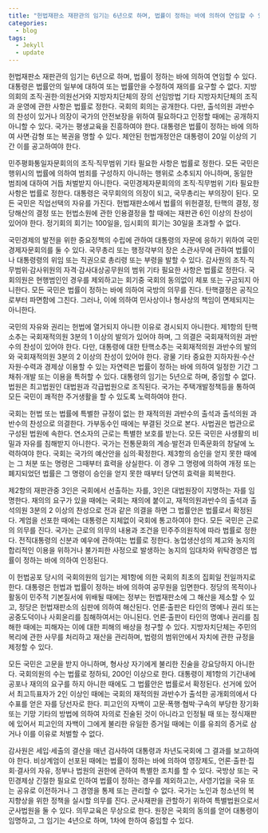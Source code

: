 ```yaml
---
title: "헌법재판소 재판관의 임기는 6년으로 하며, 법률이 정하는 바에 의하여 연임할 수 있다."
categories:
  - blog
tags:
  - Jekyll
  - update
---
```


헌법재판소 재판관의 임기는 6년으로 하며, 법률이 정하는 바에 의하여 연임할 수 있다. 대통령은 법률안의 일부에 대하여 또는 법률안을 수정하여 재의를 요구할 수 없다. 지방의회의 조직·권한·의원선거와 지방자치단체의 장의 선임방법 기타 지방자치단체의 조직과 운영에 관한 사항은 법률로 정한다. 국회의 회의는 공개한다. 다만, 출석의원 과반수의 찬성이 있거나 의장이 국가의 안전보장을 위하여 필요하다고 인정할 때에는 공개하지 아니할 수 있다. 국가는 평생교육을 진흥하여야 한다. 대통령은 법률이 정하는 바에 의하여 사면·감형 또는 복권을 명할 수 있다. 제안된 헌법개정안은 대통령이 20일 이상의 기간 이를 공고하여야 한다.

민주평화통일자문회의의 조직·직무범위 기타 필요한 사항은 법률로 정한다. 모든 국민은 행위시의 법률에 의하여 범죄를 구성하지 아니하는 행위로 소추되지 아니하며, 동일한 범죄에 대하여 거듭 처벌받지 아니한다. 국민경제자문회의의 조직·직무범위 기타 필요한 사항은 법률로 정한다. 대통령은 국무회의의 의장이 되고, 국무총리는 부의장이 된다. 모든 국민은 직업선택의 자유를 가진다. 헌법재판소에서 법률의 위헌결정, 탄핵의 결정, 정당해산의 결정 또는 헌법소원에 관한 인용결정을 할 때에는 재판관 6인 이상의 찬성이 있어야 한다. 정기회의 회기는 100일을, 임시회의 회기는 30일을 초과할 수 없다.

국민경제의 발전을 위한 중요정책의 수립에 관하여 대통령의 자문에 응하기 위하여 국민경제자문회의를 둘 수 있다. 국무총리 또는 행정각부의 장은 소관사무에 관하여 법률이나 대통령령의 위임 또는 직권으로 총리령 또는 부령을 발할 수 있다. 감사원의 조직·직무범위·감사위원의 자격·감사대상공무원의 범위 기타 필요한 사항은 법률로 정한다. 국회의원은 현행범인인 경우를 제외하고는 회기중 국회의 동의없이 체포 또는 구금되지 아니한다. 모든 국민은 법률이 정하는 바에 의하여 국방의 의무를 진다. 탄핵결정은 공직으로부터 파면함에 그친다. 그러나, 이에 의하여 민사상이나 형사상의 책임이 면제되지는 아니한다.

국민의 자유와 권리는 헌법에 열거되지 아니한 이유로 경시되지 아니한다. 제1항의 탄핵소추는 국회재적의원 3분의 1 이상의 발의가 있어야 하며, 그 의결은 국회재적의원 과반수의 찬성이 있어야 한다. 다만, 대통령에 대한 탄핵소추는 국회재적의원 과반수의 발의와 국회재적의원 3분의 2 이상의 찬성이 있어야 한다. 광물 기타 중요한 지하자원·수산자원·수력과 경제상 이용할 수 있는 자연력은 법률이 정하는 바에 의하여 일정한 기간 그 채취·개발 또는 이용을 특허할 수 있다. 대통령의 임기는 5년으로 하며, 중임할 수 없다. 법원은 최고법원인 대법원과 각급법원으로 조직된다. 국가는 주택개발정책등을 통하여 모든 국민이 쾌적한 주거생활을 할 수 있도록 노력하여야 한다.

국회는 헌법 또는 법률에 특별한 규정이 없는 한 재적의원 과반수의 출석과 출석의원 과반수의 찬성으로 의결한다. 가부동수인 때에는 부결된 것으로 본다. 사법권은 법관으로 구성된 법원에 속한다. 연소자의 근로는 특별한 보호를 받는다. 모든 국민은 사생활의 비밀과 자유를 침해받지 아니한다. 국가는 전통문화의 계승·발전과 민족문화의 창달에 노력하여야 한다. 국회는 국가의 예산안을 심의·확정한다. 제3항의 승인을 얻지 못한 때에는 그 처분 또는 명령은 그때부터 효력을 상실한다. 이 경우 그 명령에 의하여 개정 또는 폐지되었던 법률은 그 명령이 승인을 얻지 못한 때부터 당연히 효력을 회복한다.

제2항의 재판관중 3인은 국회에서 선출하는 자를, 3인은 대법원장이 지명하는 자를 임명한다. 재의의 요구가 있을 때에는 국회는 재의에 붙이고, 재적의원과반수의 출석과 출석의원 3분의 2 이상의 찬성으로 전과 같은 의결을 하면 그 법률안은 법률로서 확정된다. 계엄을 선포한 때에는 대통령은 지체없이 국회에 통고하여야 한다. 모든 국민은 근로의 의무를 진다. 국가는 근로의 의무의 내용과 조건을 민주주의원칙에 따라 법률로 정한다. 전직대통령의 신분과 예우에 관하여는 법률로 정한다. 농업생산성의 제고와 농지의 합리적인 이용을 위하거나 불가피한 사정으로 발생하는 농지의 임대차와 위탁경영은 법률이 정하는 바에 의하여 인정된다.

이 헌법공포 당시의 국회의원의 임기는 제1항에 의한 국회의 최초의 집회일 전일까지로 한다. 대통령은 헌법과 법률이 정하는 바에 의하여 공무원을 임면한다. 정당의 목적이나 활동이 민주적 기본질서에 위배될 때에는 정부는 헌법재판소에 그 해산을 제소할 수 있고, 정당은 헌법재판소의 심판에 의하여 해산된다. 언론·출판은 타인의 명예나 권리 또는 공중도덕이나 사회윤리를 침해하여서는 아니된다. 언론·출판이 타인의 명예나 권리를 침해한 때에는 피해자는 이에 대한 피해의 배상을 청구할 수 있다. 지방자치단체는 주민의 복리에 관한 사무를 처리하고 재산을 관리하며, 법령의 범위안에서 자치에 관한 규정을 제정할 수 있다.

모든 국민은 고문을 받지 아니하며, 형사상 자기에게 불리한 진술을 강요당하지 아니한다. 국회의원의 수는 법률로 정하되, 200인 이상으로 한다. 대통령이 제1항의 기간내에 공포나 재의의 요구를 하지 아니한 때에도 그 법률안은 법률로서 확정된다. 선거에 있어서 최고득표자가 2인 이상인 때에는 국회의 재적의원 과반수가 출석한 공개회의에서 다수표를 얻은 자를 당선자로 한다. 피고인의 자백이 고문·폭행·협박·구속의 부당한 장기화 또는 기망 기타의 방법에 의하여 자의로 진술된 것이 아니라고 인정될 때 또는 정식재판에 있어서 피고인의 자백이 그에게 불리한 유일한 증거일 때에는 이를 유죄의 증거로 삼거나 이를 이유로 처벌할 수 없다.

감사원은 세입·세출의 결산을 매년 검사하여 대통령과 차년도국회에 그 결과를 보고하여야 한다. 비상계엄이 선포된 때에는 법률이 정하는 바에 의하여 영장제도, 언론·출판·집회·결사의 자유, 정부나 법원의 권한에 관하여 특별한 조치를 할 수 있다. 국방상 또는 국민경제상 긴절한 필요로 인하여 법률이 정하는 경우를 제외하고는, 사영기업을 국유 또는 공유로 이전하거나 그 경영을 통제 또는 관리할 수 없다. 국가는 노인과 청소년의 복지향상을 위한 정책을 실시할 의무를 진다. 군사재판을 관할하기 위하여 특별법원으로서 군사법원을 둘 수 있다. 의무교육은 무상으로 한다. 원장은 국회의 동의를 얻어 대통령이 임명하고, 그 임기는 4년으로 하며, 1차에 한하여 중임할 수 있다.

